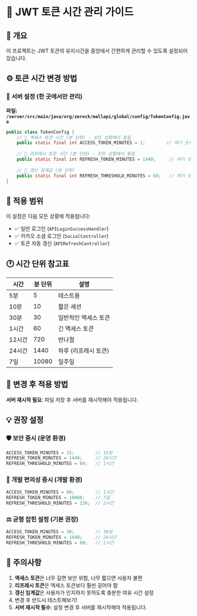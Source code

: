 # 🔐 JWT 토큰 시간 관리 가이드

## 📝 개요
이 프로젝트는 JWT 토큰의 유지시간을 중앙에서 간편하게 관리할 수 있도록 설정되어 있습니다.

## ⚙️ 토큰 시간 변경 방법

### 🎯 **서버 설정 (한 곳에서만 관리)**
**파일: `/server/src/main/java/org/zerock/mallapi/global/config/TokenConfig.java`**

```java
public class TokenConfig {
    // 🔐 액세스 토큰 시간 (분 단위) - 모든 상황에서 동일
    public static final int ACCESS_TOKEN_MINUTES = 1;        // 여기 숫자만 변경!
    
    // 🔄 리프레시 토큰 시간 (분 단위) - 모든 상황에서 동일  
    public static final int REFRESH_TOKEN_MINUTES = 1440;     // 여기 숫자만 변경!
    
    // 🚨 갱신 임계값 (분 단위)
    public static final int REFRESH_THRESHOLD_MINUTES = 60;   // 여기 숫자만 변경!
}
```

## 🔧 **적용 범위**
이 설정은 다음 모든 상황에 적용됩니다:
- ✅ 일반 로그인 (`APILoginSuccessHandler`)
- ✅ 카카오 소셜 로그인 (`SocialController`)
- ✅ 토큰 자동 갱신 (`APIRefreshController`)

## 🕐 시간 단위 참고표

| 시간 | 분 단위 | 설명 |
|------|---------|------|
| 5분 | 5 | 테스트용 |
| 10분 | 10 | 짧은 세션 |
| 30분 | 30 | 일반적인 액세스 토큰 |
| 1시간 | 60 | 긴 액세스 토큰 |
| 12시간 | 720 | 반나절 |
| 24시간 | 1440 | 하루 (리프레시 토큰) |
| 7일 | 10080 | 일주일 |

## 🔄 변경 후 적용 방법

**서버 재시작 필요**: 파일 저장 후 서버를 재시작해야 적용됩니다.

## 💡 권장 설정

### 🛡️ 보안 중시 (운영 환경)
```java
ACCESS_TOKEN_MINUTES = 15;        // 15분
REFRESH_TOKEN_MINUTES = 1440;     // 24시간
REFRESH_THRESHOLD_MINUTES = 60;   // 1시간
```

### 🎯 개발 편의성 중시 (개발 환경)
```java
ACCESS_TOKEN_MINUTES = 60;        // 1시간
REFRESH_TOKEN_MINUTES = 10080;    // 7일
REFRESH_THRESHOLD_MINUTES = 120;  // 2시간
```

### ⚖️ 균형 잡힌 설정 (기본 권장)
```java
ACCESS_TOKEN_MINUTES = 30;        // 30분
REFRESH_TOKEN_MINUTES = 1440;     // 24시간
REFRESH_THRESHOLD_MINUTES = 60;   // 1시간
```

## 🚨 주의사항

1. **액세스 토큰**은 너무 길면 보안 위험, 너무 짧으면 사용자 불편
2. **리프레시 토큰**은 액세스 토큰보다 훨씬 길어야 함
3. **갱신 임계값**은 사용자가 인지하지 못하도록 충분한 여유 시간 설정
4. 변경 후 반드시 테스트해보기!
5. **서버 재시작 필수**: 설정 변경 후 서버를 재시작해야 적용됩니다.
